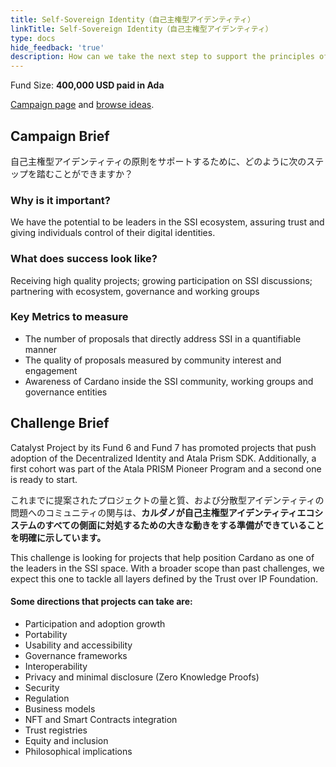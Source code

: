 ```yaml
---
title: Self-Sovereign Identity（自己主権型アイデンティティ）
linkTitle: Self-Sovereign Identity（自己主権型アイデンティティ）
type: docs
hide_feedback: 'true'
description: How can we take the next step to support the principles of self-sovereign identity?
---
```


Fund Size: **400,000 USD paid in Ada**

[Campaign page](https://cardano.ideascale.com/c/idea/380986) and [browse ideas]().

## Campaign Brief

自己主権型アイデンティティの原則をサポートするために、どのように次のステップを踏むことができますか？

### Why is it important?

We have the potential to be leaders in the SSI ecosystem, assuring trust and giving individuals control of their digital identities.

### What does success look like?

Receiving high quality projects; growing participation on SSI discussions; partnering with ecosystem, governance and working groups

### Key Metrics to measure

- The number of proposals that directly address SSI in a quantifiable manner
- The quality of proposals measured by community interest and engagement
- Awareness of Cardano inside the SSI community, working groups and governance entities

## Challenge Brief

Catalyst Project by its Fund 6 and Fund 7 has promoted projects that push adoption of the Decentralized Identity and Atala Prism SDK. Additionally, a first cohort was part of the Atala PRISM Pioneer Program and a second one is ready to start.

これまでに提案されたプロジェクトの量と質、および分散型アイデンティティの問題へのコミュニティの関与は、**カルダノが自己主権型アイデンティティエコシステムのすべての側面に対処するための大きな動きをする準備ができていることを明確に示しています。**

This challenge is looking for projects that help position Cardano as one of the leaders in the SSI space. With a broader scope than past challenges, we expect this one to tackle all layers defined by the Trust over IP Foundation.

#### Some directions that projects can take are:

- Participation and adoption growth
- Portability
- Usability and accessibility
- Governance frameworks
- Interoperability
- Privacy and minimal disclosure (Zero Knowledge Proofs)
- Security
- Regulation
- Business models
- NFT and Smart Contracts integration
- Trust registries
- Equity and inclusion
- Philosophical implications
